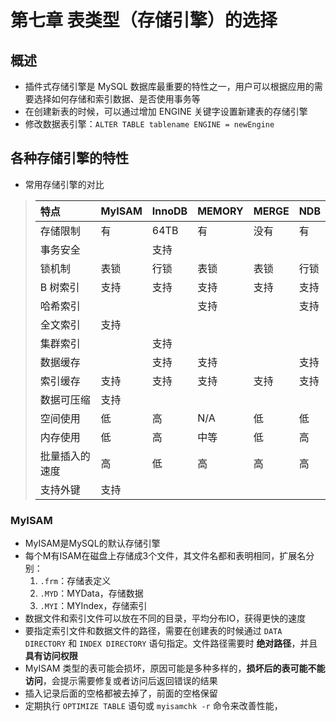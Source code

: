 # 第七章 表类型（存储引擎）的选择

## 概述

+ 插件式存储引擎是 MySQL 数据库最重要的特性之一，用户可以根据应用的需要选择如何存储和索引数据、是否使用事务等
+ 在创建新表的时候，可以通过增加 ENGINE 关键字设置新建表的存储引擎
+ 修改数据表引擎：`ALTER TABLE tablename ENGINE = newEngine`

## 各种存储引擎的特性

+ 常用存储引擎的对比

>特点|MyISAM|InnoDB|MEMORY|MERGE|NDB
>|:--|:-----|:----|:-----|:----|:--|
>存储限制|有|64TB|有|没有|有
>事务安全||支持
>锁机制|表锁|行锁|表锁|表锁|行锁
>B 树索引|支持|支持|支持|支持|支持
>哈希索引|||支持||支持
>全文索引|支持
>集群索引||支持
>数据缓存||支持|支持||支持
>索引缓存|支持|支持|支持|支持|支持
>数据可压缩|支持
>空间使用|低|高|N/A|低|低
>内存使用|低|高|中等|低|高
>批量插入的速度|高|低|高|高|高
>支持外键|支持

### MyISAM

+ MyISAM是MySQL的默认存储引擎
+ 每个M有ISAM在磁盘上存储成3个文件，其文件名都和表明相同，扩展名分别：
    1. `.frm`：存储表定义
    2. `.MYD`：MYData，存储数据
    3. `.MYI`：MYIndex，存储索引
+ 数据文件和索引文件可以放在不同的目录，平均分布IO，获得更快的速度
+ 要指定索引文件和数据文件的路径，需要在创建表的时候通过 `DATA DIRECTORY` 和 `INDEX DIRECTORY` 语句指定。文件路径需要时 **绝对路径**，并且 **具有访问权限**
+ MyISAM 类型的表可能会损坏，原因可能是多种多样的，**损坏后的表可能不能访问**，会提示需要修复或者访问后返回错误的结果
+ 插入记录后面的空格都被去掉了，前面的空格保留
+ 定期执行 `OPTIMIZE TABLE` 语句或 `myisamchk -r` 命令来改善性能，
